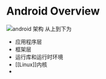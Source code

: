 # Android Overview
 ![android 架构](https://upload-images.jianshu.io/upload_images/3387045-05c930d18ea60955?imageMogr2/auto-orient/strip|imageView2/2/format/webp)
从上到下为
- 应用程序层
- 框架层
- 运行库和运行时环境
- [[Linux]]内核
- 